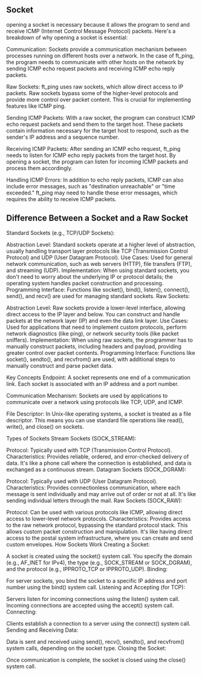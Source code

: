 ## Socket
opening a socket is necessary because it allows the program to send and receive ICMP (Internet Control Message Protocol) packets. Here's a breakdown of why opening a socket is essential:

Communication: Sockets provide a communication mechanism between processes running on different hosts over a network. In the case of ft_ping, the program needs to communicate with other hosts on the network by sending ICMP echo request packets and receiving ICMP echo reply packets.

Raw Sockets: ft_ping uses raw sockets, which allow direct access to IP packets. Raw sockets bypass some of the higher-level protocols and provide more control over packet content. This is crucial for implementing features like ICMP ping.

Sending ICMP Packets: With a raw socket, the program can construct ICMP echo request packets and send them to the target host. These packets contain information necessary for the target host to respond, such as the sender's IP address and a sequence number.

Receiving ICMP Packets: After sending an ICMP echo request, ft_ping needs to listen for ICMP echo reply packets from the target host. By opening a socket, the program can listen for incoming ICMP packets and process them accordingly.

Handling ICMP Errors: In addition to echo reply packets, ICMP can also include error messages, such as "destination unreachable" or "time exceeded." ft_ping may need to handle these error messages, which requires the ability to receive ICMP packets.

## Difference Between a Socket and a Raw Socket
Standard Sockets (e.g., TCP/UDP Sockets):

Abstraction Level: Standard sockets operate at a higher level of abstraction, usually handling transport layer protocols like TCP (Transmission Control Protocol) and UDP (User Datagram Protocol).
Use Cases: Used for general network communication, such as web servers (HTTP), file transfers (FTP), and streaming (UDP).
Implementation: When using standard sockets, you don't need to worry about the underlying IP or protocol details; the operating system handles packet construction and processing.
Programming Interface: Functions like socket(), bind(), listen(), connect(), send(), and recv() are used for managing standard sockets.
Raw Sockets:

Abstraction Level: Raw sockets provide a lower-level interface, allowing direct access to the IP layer and below. You can construct and handle packets at the network layer (IP) and even the data link layer.
Use Cases: Used for applications that need to implement custom protocols, perform network diagnostics (like ping), or network security tools (like packet sniffers).
Implementation: When using raw sockets, the programmer has to manually construct packets, including headers and payload, providing greater control over packet contents.
Programming Interface: Functions like socket(), sendto(), and recvfrom() are used, with additional steps to manually construct and parse packet data.

Key Concepts
Endpoint: A socket represents one end of a communication link. Each socket is associated with an IP address and a port number.

Communication Mechanism: Sockets are used by applications to communicate over a network using protocols like TCP, UDP, and ICMP.

File Descriptor: In Unix-like operating systems, a socket is treated as a file descriptor. This means you can use standard file operations like read(), write(), and close() on sockets.

Types of Sockets
Stream Sockets (SOCK_STREAM):

Protocol: Typically used with TCP (Transmission Control Protocol).
Characteristics: Provides reliable, ordered, and error-checked delivery of data. It's like a phone call where the connection is established, and data is exchanged as a continuous stream.
Datagram Sockets (SOCK_DGRAM):

Protocol: Typically used with UDP (User Datagram Protocol).
Characteristics: Provides connectionless communication, where each message is sent individually and may arrive out of order or not at all. It's like sending individual letters through the mail.
Raw Sockets (SOCK_RAW):

Protocol: Can be used with various protocols like ICMP, allowing direct access to lower-level network protocols.
Characteristics: Provides access to the raw network protocol, bypassing the standard protocol stack. This allows custom packet construction and manipulation. It's like having direct access to the postal system infrastructure, where you can create and send custom envelopes.
How Sockets Work
Creating a Socket:

A socket is created using the socket() system call.
You specify the domain (e.g., AF_INET for IPv4), the type (e.g., SOCK_STREAM or SOCK_DGRAM), and the protocol (e.g., IPPROTO_TCP or IPPROTO_UDP).
Binding:

For server sockets, you bind the socket to a specific IP address and port number using the bind() system call.
Listening and Accepting (for TCP):

Servers listen for incoming connections using the listen() system call.
Incoming connections are accepted using the accept() system call.
Connecting:

Clients establish a connection to a server using the connect() system call.
Sending and Receiving Data:

Data is sent and received using send(), recv(), sendto(), and recvfrom() system calls, depending on the socket type.
Closing the Socket:

Once communication is complete, the socket is closed using the close() system call.